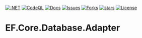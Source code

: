 [![.NET](https://github.com/BoBoBaSs84/EF.Core.Database.Adapter/actions/workflows/dotnet.yml/badge.svg?branch=main)](https://github.com/BoBoBaSs84/EF.Core.Database.Adapter/actions/workflows/dotnet.yml)
[![CodeQL](https://github.com/BoBoBaSs84/EF.Core.Database.Adapter/actions/workflows/codeql-analysis.yml/badge.svg?branch=main)](https://github.com/BoBoBaSs84/EF.Core.Database.Adapter/actions/workflows/codeql-analysis.yml)
[![Docs](https://github.com/BoBoBaSs84/EF.Core.Database.Adapter/actions/workflows/docs.yml/badge.svg?branch=main)](https://github.com/BoBoBaSs84/EF.Core.Database.Adapter/actions/workflows/docs.yml)
[![Issues](https://img.shields.io/github/issues/BoBoBaSs84/EF.Core.Database.Adapter)](https://github.com/BoBoBaSs84/EF.Core.Database.Adapter/issues)
[![Forks](https://img.shields.io/github/forks/BoBoBaSs84/EF.Core.Database.Adapter)](https://github.com/BoBoBaSs84/EF.Core.Database.Adapter/network)
[![stars](https://img.shields.io/github/stars/BoBoBaSs84/EF.Core.Database.Adapter)](https://github.com/BoBoBaSs84/EF.Core.Database.Adapter/stargazers)
[![License](https://img.shields.io/github/license/BoBoBaSs84/EF.Core.Database.Adapter)](https://github.com/BoBoBaSs84/EF.Core.Database.Adapter/blob/main/LICENSE)
# EF.Core.Database.Adapter

